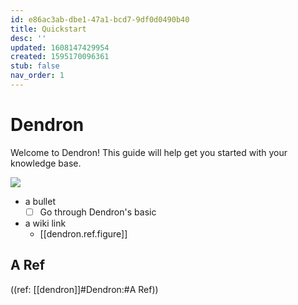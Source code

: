 ```yaml
---
id: e86ac3ab-dbe1-47a1-bcd7-9df0d0490b40
title: Quickstart
desc: ''
updated: 1608147429954
created: 1595170096361
stub: false
nav_order: 1
---
```


# Dendron

Welcome to Dendron! This guide will help get you started with your knowledge base.

![](/assets/images/2020-12-16-11-37-05.png)

- a bullet
    - [ ] Go through Dendron's basic 
- a wiki link
    - [[dendron.ref.figure]]


## A Ref

((ref: [[dendron]]#Dendron:#A Ref))

